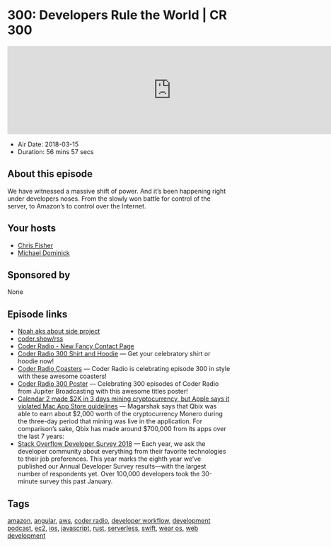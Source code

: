 # 300: Developers Rule the World | CR 300

<iframe src="https://player.fireside.fm/v2/MLf2ZzhC+0SF1Xqt1?theme=dark" width="740" height="200" frameborder="0" scrolling="no"></iframe>

* Air Date: 2018-03-15
* Duration: 56 mins 57 secs

## About this episode

We have witnessed a massive shift of power. And it’s been happening right under developers noses. From the slowly won battle for control of the server, to Amazon’s to control over the Internet. 

## Your hosts
* [Chris Fisher](https://coder.show/hosts/chrislas)
* [Michael Dominick](https://coder.show/hosts/michael)

## Sponsored by

None



## Episode links

  * [Noah aks about side project](https://pastebin.com/bqU2ekdX "Noah aks about side project")
  * [coder.show/rss](http://coder.show/rss "coder.show/rss")
  * [Coder Radio - New Fancy Contact Page](http://coder.show/contact "Coder Radio - New Fancy Contact Page")
  * [Coder Radio 300 Shirt and Hoodie](https://teespring.com/coder300#pid=369&cid=6513&sid=front "Coder Radio 300 Shirt and Hoodie") — Get your celebratory shirt or hoodie now!
  * [Coder Radio Coasters](https://www.zazzle.com/coder_radio_coasters-256452606981654267 "Coder Radio Coasters") — Coder Radio is celebrating episode 300 in style with these awesome coasters!
  * [Coder Radio 300 Poster](https://www.zazzle.com/coder_radio_300_poster-228301069775271870 "Coder Radio 300 Poster") — Celebrating 300 episodes of Coder Radio from Jupiter Broadcasting with this awesome titles poster!
  * [Calendar 2 made $2K in 3 days mining cryptocurrency, but Apple says it violated Mac App Store guidelines](https://9to5mac.com/2018/03/13/crypto-mining-calendar-app-ios/ "Calendar 2 made $2K in 3 days mining cryptocurrency, but Apple says it violated Mac App Store guidelines") — Magarshak says that Qbix was able to earn about $2,000 worth of the cryptocurrency Monero during the three-day period that mining was live in the application. For comparison’s sake, Qbix has made around $700,000 from its apps over the last 7 years:
  * [Stack Overflow Developer Survey 2018](https://insights.stackoverflow.com/survey/2018 "Stack Overflow Developer Survey 2018") — Each year, we ask the developer community about everything from their favorite technologies to their job preferences. This year marks the eighth year we’ve published our Annual Developer Survey results—with the largest number of respondents yet. Over 100,000 developers took the 30-minute survey this past January.



## Tags

[amazon](https://coder.show/tags/amazon), [angular](https://coder.show/tags/angular), [aws](https://coder.show/tags/aws), [coder radio](https://coder.show/tags/coder%20radio), [developer workflow](https://coder.show/tags/developer%20workflow), [development podcast](https://coder.show/tags/development%20podcast), [ec2](https://coder.show/tags/ec2), [ios](https://coder.show/tags/ios), [javascript](https://coder.show/tags/javascript), [rust](https://coder.show/tags/rust), [serverless](https://coder.show/tags/serverless), [swift](https://coder.show/tags/swift), [wear os](https://coder.show/tags/wear%20os), [web development](https://coder.show/tags/web%20development)